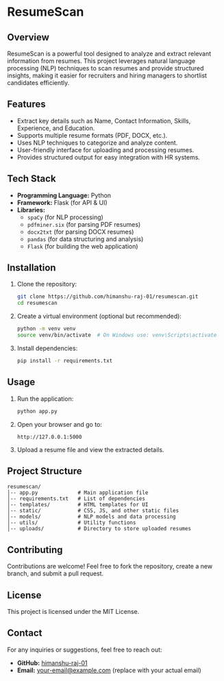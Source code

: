 # ResumeScan

## Overview
ResumeScan is a powerful tool designed to analyze and extract relevant information from resumes. This project leverages natural language processing (NLP) techniques to scan resumes and provide structured insights, making it easier for recruiters and hiring managers to shortlist candidates efficiently.

## Features
- Extract key details such as Name, Contact Information, Skills, Experience, and Education.
- Supports multiple resume formats (PDF, DOCX, etc.).
- Uses NLP techniques to categorize and analyze content.
- User-friendly interface for uploading and processing resumes.
- Provides structured output for easy integration with HR systems.

## Tech Stack
- **Programming Language:** Python
- **Framework:** Flask (for API & UI)
- **Libraries:**
  - `spaCy` (for NLP processing)
  - `pdfminer.six` (for parsing PDF resumes)
  - `docx2txt` (for parsing DOCX resumes)
  - `pandas` (for data structuring and analysis)
  - `Flask` (for building the web application)

## Installation
1. Clone the repository:
   ```bash
   git clone https://github.com/himanshu-raj-01/resumescan.git
   cd resumescan
   ```
2. Create a virtual environment (optional but recommended):
   ```bash
   python -m venv venv
   source venv/bin/activate  # On Windows use: venv\Scripts\activate
   ```
3. Install dependencies:
   ```bash
   pip install -r requirements.txt
   ```

## Usage
1. Run the application:
   ```bash
   python app.py
   ```
2. Open your browser and go to:
   ```
   http://127.0.0.1:5000
   ```
3. Upload a resume file and view the extracted details.

## Project Structure
```
resumescan/
│-- app.py             # Main application file
│-- requirements.txt   # List of dependencies
│-- templates/         # HTML templates for UI
│-- static/            # CSS, JS, and other static files
│-- models/            # NLP models and data processing
│-- utils/             # Utility functions
│-- uploads/           # Directory to store uploaded resumes
```

## Contributing
Contributions are welcome! Feel free to fork the repository, create a new branch, and submit a pull request.

## License
This project is licensed under the MIT License.

## Contact
For any inquiries or suggestions, feel free to reach out:
- **GitHub:** [himanshu-raj-01](https://github.com/himanshu-raj-01)
- **Email:** your-email@example.com (replace with your actual email)
